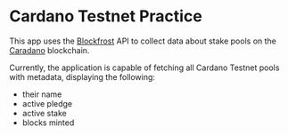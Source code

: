 # Cardano Testnet Practice
This app uses the [Blockfrost](https://blockfrost.io/) API to collect data about stake pools on the [Caradano](https://cardano.org/) blockchain.

Currently, the application is capable of fetching all Cardano Testnet pools with metadata, displaying the following:
- their name
- active pledge
- active stake
- blocks minted
